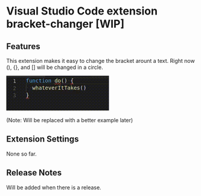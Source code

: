 # Visual Studio Code extension bracket-changer [WIP]

## Features

This extension makes it easy to change the bracket arount a text. Right now (), {}, and [] will be changed in a circle.

![change brackets](images/demo.gif)

(Note: Will be replaced with a better example later)

## Extension Settings

None so far.

## Release Notes

Will be added when there is a release.

